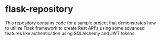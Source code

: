 # flask-repository
This repository contains code for a sample project that demonstrates how to utilize Flask framework to create Rest API's using some advanced features like authentication using SQLAlchemy and JWT tokens
